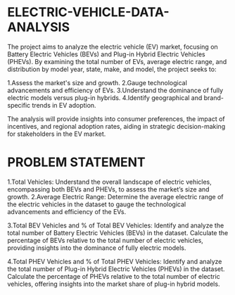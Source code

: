 # ELECTRIC-VEHICLE-DATA-ANALYSIS
The project aims to analyze the electric vehicle (EV) market, focusing on Battery Electric Vehicles (BEVs) and Plug-in Hybrid Electric Vehicles (PHEVs). By examining the total number of EVs, average electric range, and distribution by model year, state, make, and model, the project seeks to:

1.Assess the market's size and growth.
2.Gauge technological advancements and efficiency of EVs.
3.Understand the dominance of fully electric models versus plug-in hybrids.
4.Identify geographical and brand-specific trends in EV adoption.

The analysis will provide insights into consumer preferences, the impact of incentives, and regional adoption rates, aiding in strategic decision-making for stakeholders in the EV market.

# PROBLEM STATEMENT
1.Total Vehicles: Understand the overall landscape of electric vehicles, encompassing both BEVs and PHEVs, to assess the market’s size and growth.
2.Average Electric Range: Determine the average electric range of the electric vehicles in the dataset to gauge the technological advancements and efficiency of the EVs.

3.Total BEV Vehicles and % of Total BEV Vehicles: Identify and analyze the total number of Battery Electric Vehicles (BEVs) in the dataset.
Calculate the percentage of BEVs relative to the total number of electric vehicles, providing insights into the dominance of fully electric models.


4.Total PHEV Vehicles and % of Total PHEV Vehicles: Identify and analyze the total number of Plug-in Hybrid Electric Vehicles (PHEVs) in the dataset.
Calculate the percentage of PHEVs relative to the total number of electric vehicles, offering insights into the market share of plug-in hybrid models.
